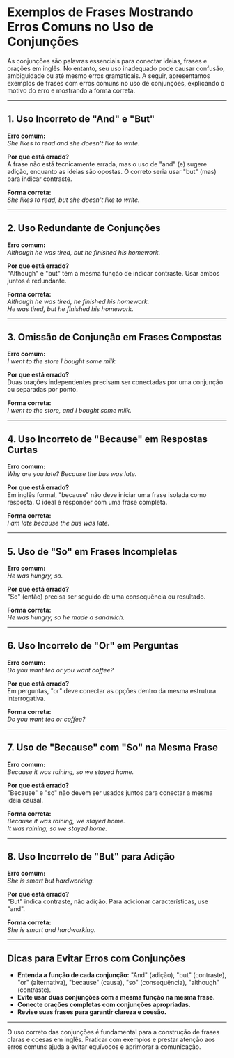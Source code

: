 
# Exemplos de Frases Mostrando Erros Comuns no Uso de Conjunções

As conjunções são palavras essenciais para conectar ideias, frases e orações em inglês. No entanto, seu uso inadequado pode causar confusão, ambiguidade ou até mesmo erros gramaticais. A seguir, apresentamos exemplos de frases com erros comuns no uso de conjunções, explicando o motivo do erro e mostrando a forma correta.

---

## 1. Uso Incorreto de "And" e "But"

**Erro comum:**  
*She likes to read and she doesn't like to write.*

**Por que está errado?**  
A frase não está tecnicamente errada, mas o uso de "and" (e) sugere adição, enquanto as ideias são opostas. O correto seria usar "but" (mas) para indicar contraste.

**Forma correta:**  
*She likes to read, but she doesn't like to write.*

---

## 2. Uso Redundante de Conjunções

**Erro comum:**  
*Although he was tired, but he finished his homework.*

**Por que está errado?**  
"Although" e "but" têm a mesma função de indicar contraste. Usar ambos juntos é redundante.

**Forma correta:**  
*Although he was tired, he finished his homework.*  
*He was tired, but he finished his homework.*

---

## 3. Omissão de Conjunção em Frases Compostas

**Erro comum:**  
*I went to the store I bought some milk.*

**Por que está errado?**  
Duas orações independentes precisam ser conectadas por uma conjunção ou separadas por ponto.

**Forma correta:**  
*I went to the store, and I bought some milk.*

---

## 4. Uso Incorreto de "Because" em Respostas Curtas

**Erro comum:**  
*Why are you late? Because the bus was late.*

**Por que está errado?**  
Em inglês formal, "because" não deve iniciar uma frase isolada como resposta. O ideal é responder com uma frase completa.

**Forma correta:**  
*I am late because the bus was late.*

---

## 5. Uso de "So" em Frases Incompletas

**Erro comum:**  
*He was hungry, so.*

**Por que está errado?**  
"So" (então) precisa ser seguido de uma consequência ou resultado.

**Forma correta:**  
*He was hungry, so he made a sandwich.*

---

## 6. Uso Incorreto de "Or" em Perguntas

**Erro comum:**  
*Do you want tea or you want coffee?*

**Por que está errado?**  
Em perguntas, "or" deve conectar as opções dentro da mesma estrutura interrogativa.

**Forma correta:**  
*Do you want tea or coffee?*

---

## 7. Uso de "Because" com "So" na Mesma Frase

**Erro comum:**  
*Because it was raining, so we stayed home.*

**Por que está errado?**  
"Because" e "so" não devem ser usados juntos para conectar a mesma ideia causal.

**Forma correta:**  
*Because it was raining, we stayed home.*  
*It was raining, so we stayed home.*

---

## 8. Uso Incorreto de "But" para Adição

**Erro comum:**  
*She is smart but hardworking.*

**Por que está errado?**  
"But" indica contraste, não adição. Para adicionar características, use "and".

**Forma correta:**  
*She is smart and hardworking.*

---

## Dicas para Evitar Erros com Conjunções

- **Entenda a função de cada conjunção:** "And" (adição), "but" (contraste), "or" (alternativa), "because" (causa), "so" (consequência), "although" (contraste).
- **Evite usar duas conjunções com a mesma função na mesma frase.**
- **Conecte orações completas com conjunções apropriadas.**
- **Revise suas frases para garantir clareza e coesão.**

---

O uso correto das conjunções é fundamental para a construção de frases claras e coesas em inglês. Praticar com exemplos e prestar atenção aos erros comuns ajuda a evitar equívocos e aprimorar a comunicação.
```

